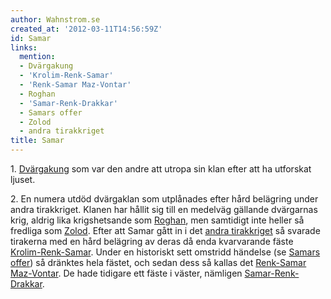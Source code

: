 ```yaml
---
author: Wahnstrom.se
created_at: '2012-03-11T14:56:59Z'
id: Samar
links:
  mention:
  - Dvärgakung
  - 'Krolim-Renk-Samar'
  - 'Renk-Samar Maz-Vontar'
  - Roghan
  - 'Samar-Renk-Drakkar'
  - Samars offer
  - Zolod
  - andra tirakkriget
title: Samar
---
```


1\. [Dvärgakung] som var den andre att utropa sin klan efter att ha utforskat ljuset.

2\. En numera utdöd dvärgaklan som utplånades efter hård belägring under andra tirakkriget. Klanen
har hållit sig till en medelväg gällande dvärgarnas krig, aldrig lika krigshetsande som [Roghan],
men samtidigt inte heller så fredliga som [Zolod]. Efter att Samar gått in i det [andra tirakkriget]
så svarade tirakerna med en hård belägring av deras då enda kvarvarande fäste [Krolim-Renk-Samar].
Under en historiskt sett omstridd händelse (se [Samars offer]) så dränktes hela fästet, och sedan
dess så kallas det [Renk-Samar Maz-Vontar]. De hade tidigare ett fäste i väster, nämligen
[Samar-Renk-Drakkar].

  [Dvärgakung]: Dvärgakung
  [Roghan]: Roghan
  [Zolod]: Zolod
  [andra tirakkriget]: andra_tirakkriget
  [Krolim-Renk-Samar]: Krolim-Renk-Samar
  [Samars offer]: Samars_offer
  [Renk-Samar Maz-Vontar]: Renk-Samar_Maz-Vontar
  [Samar-Renk-Drakkar]: Samar-Renk-Drakkar
